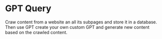 # GPT Query

Craw content from a website an all its subpages and store it in a database. Then use GPT create your own custom GPT and generate new content based on the crawled content.

